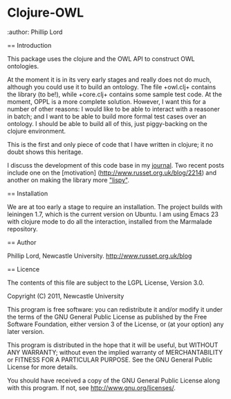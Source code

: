 Clojure-OWL
===========
:author: Phillip Lord


== Introduction

This package uses the clojure and the OWL API to construct OWL ontologies. 

At the moment it is in its very early stages and really does not do much,
although you could use it to build an ontology. The file +owl.clj+ contains
the library (to be!), while +core.clj+ contains some sample test code. At the
moment, OPPL is a more complete solution. However, I want this for a number of
other reasons: I would like to be able to interact with a reasoner in batch;
and I want to be able to build more formal test cases over an ontology. I
should be able to build all of this, just piggy-backing on the clojure
environment. 

This is the first and only piece of code that I have written in clojure; it no
doubt shows this heritage. 

I discuss the development of this code base in my
[journal](http://www.russet.org.uk/blog). Two recent posts include one on the
[motivation] (http://www.russet.org.uk/blog/2214) and another on making the
library more ["lispy"](http://www.russet.org.uk/blog/2254).


== Installation

We are at too early a stage to require an installation. The project builds
with leiningen 1.7, which is the current version on Ubuntu. I am using Emacs
23 with clojure mode to do all the interaction, installed from the Marmalade
repository. 

== Author

Phillip Lord, Newcastle University. 
http://www.russet.org.uk/blog


== Licence

The contents of this file are subject to the LGPL License, Version 3.0.

Copyright (C) 2011, Newcastle University

This program is free software: you can redistribute it and/or modify
it under the terms of the GNU General Public License as published by
the Free Software Foundation, either version 3 of the License, or
(at your option) any later version.

This program is distributed in the hope that it will be useful,
but WITHOUT ANY WARRANTY; without even the implied warranty of
MERCHANTABILITY or FITNESS FOR A PARTICULAR PURPOSE.  See the
GNU General Public License for more details.

You should have received a copy of the GNU General Public License
along with this program.  If not, see http://www.gnu.org/licenses/.


